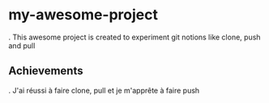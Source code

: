 # my-awesome-project

. This awesome project is created to experiment git notions like clone, push and pull

## Achievements

. J'ai réussi à faire clone, pull et je m'apprête à faire push
